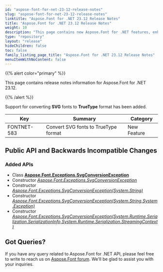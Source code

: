 ```yaml
---
id: "aspose-font-for-net-23-12-release-notes"
slug: "aspose-font-for-net-23-12-release-notes"
linktitle: "Aspose.Font for .NET 23.12 Release Notes"
title: "Aspose.Font for .NET 23.12 Release Notes"
weight: 10
description: "This page contains new Aspose.Font for .NET features, enhancement, and bug fixes in 2023, version 23.12."
type: "repository"
layout: "release"
hideChildren: false
toc: false
family_listing_page_title: "Aspose.Font for .NET 23.12 Release Notes"
menuItemWithNoContent: false
---
```


{{% alert color="primary" %}}

This page contains release notes information for Aspose.Font for .NET 23.12.

{{% /alert %}}

Support for converting **SVG** fonts to **TrueType** format has been added.

| Key | Summary | Category |
|---|---|---|
| FONTNET-583 | Convert SVG fonts to TrueType format | New Feature |

## Public API and Backwards Incompatible Changes

### Added APIs
* Class [**Aspose.Font.Exceptions.SvgConversionException**](https://reference.aspose.com/font/net/aspose.font.exceptions/fontconversionexception/)
* Constructor [*Aspose.Font.Exceptions.SvgConversionException*](https://reference.aspose.com/font/net/aspose.font.exceptions/fontconversionexception/fontconversionexception/#constructor)
* Constructor [*Aspose.Font.Exceptions.SvgConversionException(System.String)*](https://reference.aspose.com/font/net/aspose.font.exceptions/fontconversionexception/fontconversionexception/#constructor_2)
* Constructor [*Aspose.Font.Exceptions.SvgConversionException(System.String,System.Exception)*](https://reference.aspose.com/font/net/aspose.font.exceptions/fontconversionexception/fontconversionexception/#constructor_3)
* Constructor [*Aspose.Font.Exceptions.SvgConversionException(System.Runtime.Serialization.SerializationInfo,System.Runtime.Serialization.StreamingContext)*](https://reference.aspose.com/font/net/aspose.font.exceptions/fontconversionexception/fontconversionexception/#constructor_1)
## Got Queries?

If you have any query related to Aspose.Font for .NET API, please feel free to write to reach us on [Aspose.Font forum](https://forum.aspose.com/c/font/). We'll be glad to assist you with your inquiries.
